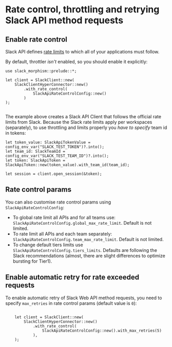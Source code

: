 # Rate control, throttling and retrying Slack API method requests

## Enable rate control
Slack API defines [rate limits](https://api.slack.com/docs/rate-limits) to which all of your applications must follow.

By default, throttler *isn't* enabled, so you should enable it explicitly:

```rust,noplaypen
use slack_morphism::prelude::*;

let client = SlackClient::new(
    SlackClientHyperConnector::new()
        .with_rate_control(
            SlackApiRateControlConfig::new()
        )
);
    
```

The example above creates a Slack API Client that follows the official rate limits from Slack.
Because the Slack rate limits apply per workspaces (separately),
to use throttling and limits properly you *have to specify* team id in tokens:

```
let token_value: SlackApiTokenValue = config_env_var("SLACK_TEST_TOKEN")?.into();
let team_id: SlackTeamId = config_env_var("SLACK_TEST_TEAM_ID")?.into();
let token: SlackApiToken = SlackApiToken::new(token_value).with_team_id(team_id);

let session = client.open_session(&token);
```

## Rate control params

You can also customise rate control params using `SlackApiRateControlConfig`:
- To global rate limit all APIs and for all teams use:  `SlackApiRateControlConfig.global_max_rate_limit`. Default is not limited.
- To rate limit all APIs and each team separately: `SlackApiRateControlConfig.team_max_rate_limit`. Default is not limited.
- To change default tiers limits use `SlackApiRateControlConfig.tiers_limits`. Defaults are following the Slack recommendations (almost, there are slight differences to optimize bursting for Tier1).

## Enable automatic retry for rate exceeded requests

To enable automatic retry of Slack Web API method requests,
you need to specify `max_retries` in rate control params (default value is `0`):

```rust,noplaypen

    let client = SlackClient::new(
        SlackClientHyperConnector::new()
            .with_rate_control(
                SlackApiRateControlConfig::new().with_max_retries(5)
            ),
    );       
```
